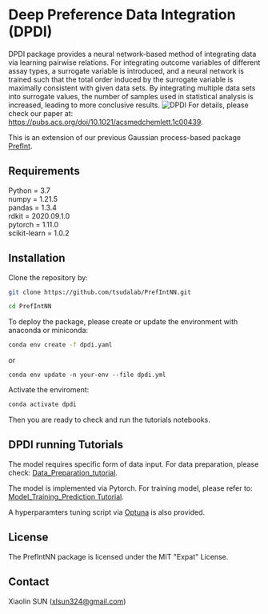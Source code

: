 # Deep Preference Data Integration (DPDI)
DPDI package provides a neural network-based method of integrating data via learning pairwise relations. 
For integrating outcome variables of different assay types, a surrogate variable is introduced, and a neural network is trained such that the total order induced by the surrogate variable is maximally consistent with given data sets. By integrating multiple data sets into surrogate values, the number of samples used in statistical analysis is increased, leading to more conclusive results.
![DPDI](https://pubs.acs.org/cms/10.1021/acsmedchemlett.1c00439/asset/images/large/ml1c00439_0006.jpeg=250x)
For details, please check our paper at: https://pubs.acs.org/doi/10.1021/acsmedchemlett.1c00439.       

This is an extension of our previous Gaussian process-based package [PrefInt](https://github.com/tsudalab/PrefInt).

## Requirements
Python = 3.7    
numpy = 1.21.5    
pandas = 1.3.4    
rdkit = 2020.09.1.0    
pytorch = 1.11.0    
scikit-learn = 1.0.2    

## Installation

Clone the repository by:
```sh
git clone https://github.com/tsudalab/PrefIntNN.git

cd PrefIntNN
```

To deploy the package, please create or update the environment with anaconda or miniconda:
```sh
conda env create -f dpdi.yaml
```
or
```
conda env update -n your-env --file dpdi.yml
```
Activate the enviroment:
```sh
conda activate dpdi
```

Then you are ready to check and run the tutorials notebooks.

## DPDI running Tutorials
The model requires specific form of data input. For data preparation, please check: [Data_Preparation_tutorial](https://github.com/tsudalab/PrefIntNN/blob/master/Tutorials/Data_Preparation_Tutorial.ipynb).    

The model is implemented via Pytorch. For training model, please refer to: [Model_Training_Prediction Tutorial](https://github.com/tsudalab/PrefIntNN/blob/master/Tutorials/Model_Training_and_Prediction.ipynb).

A hyperparamters tuning script via [Optuna](https://optuna.org/) is also provided.

## License
The PrefIntNN package is licensed under the MIT "Expat" License.

## Contact
Xiaolin SUN (xlsun324@gmail.com)
